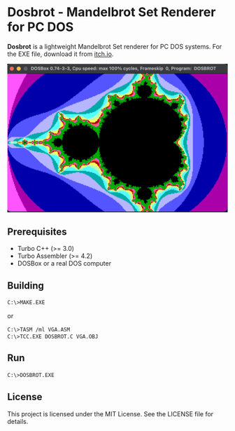 # Dosbrot - Mandelbrot Set Renderer for PC DOS
**Dosbrot** is a lightweight Mandelbrot Set renderer for PC DOS systems.
For the EXE file, download it from [itch.io](https://ms0g.itch.io/dosbrot).

<img src="RES/mandelbrot.png" alt="image" width="700" height="auto">

## Prerequisites
+ Turbo C++ (>= 3.0)
+ Turbo Assembler (>= 4.2)
+ DOSBox or a real DOS computer

## Building
```bash
C:\>MAKE.EXE
```
or
```
C:\>TASM /ml VGA.ASM
C:\>TCC.EXE DOSBROT.C VGA.OBJ
```

## Run
```bash
C:\>DOSBROT.EXE
```

## License

This project is licensed under the MIT License. See the LICENSE file for details.
